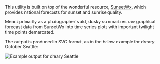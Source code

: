 This utility is built on top of the wonderful resource, [SunsetWx](https://sunsetwx.com/), which
provides national forecasts for sunset and sunrise quality.

Meant primarily as a photographer's aid, dusky summarizes raw graphical forecast data
from SunsetWx into time series plots with important twilight time points demarcated.

The output is produced in SVG format, as in the below example for dreary October Seattle:

![Example output for dreary Seattle](https://rawgit.com/cmwilhelm/dusky/master/examples/sunrise.svg)